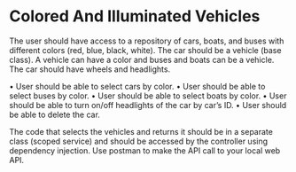 # Colored And Illuminated Vehicles
The user should have access to a repository of cars, boats, and buses with different colors (red, blue, black, white). 
The car should be a vehicle (base class). A vehicle can have a color and buses and boats can be a vehicle. 
The car should have wheels and headlights. 

• User should be able to select cars by color.
• User should be able to select buses by color.
• User should be able to select boats by color.
• User should be able to turn on/off headlights of the car by car’s ID.
• User should be able to delete the car. 

The code that selects the vehicles and returns it should be in a separate class (scoped service) and should be accessed by the controller using dependency injection. 
Use postman to make the API call to your local web API. 
